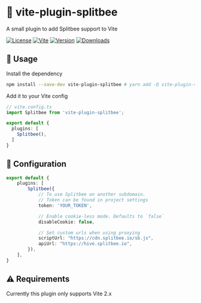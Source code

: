 # 🐝 vite-plugin-splitbee

A small plugin to add Splitbee support to Vite

[![License](https://img.shields.io/badge/-MIT-f56565.svg?longCache=true&style=for-the-badge)](https://github.com/NuroDev/vite-plugin-splitbee/blob/main/LICENSE)
[![Vite](https://img.shields.io/badge/-vite%202.x-3eaf7c.svg?longCache=true&style=for-the-badge)](https://vitejs.dev)
[![Version](https://img.shields.io/npm/v/vite-plugin-splitbee?label=%20&style=for-the-badge)](https://www.npmjs.com/package/vite-plugin-splitbee)
[![Downloads](https://img.shields.io/npm/dm/vite-plugin-splitbee?label=%20&logo=Docusign&logoColor=white&style=for-the-badge)](https://www.npmjs.com/package/vite-plugin-splitbee)

## 🦄 Usage

Install the dependency
```bash
npm install --save-dev vite-plugin-splitbee # yarn add -D vite-plugin-splitbee
```

Add it to your Vite config
```typescript
// vite.config.ts
import Splitbee from 'vite-plugin-splitbee';

export default {
  plugins: [
    Splitbee(),
  ]
}
```

## 🔧 Configuration

```typescript
export default {
    plugins: [
        Splitbee({
            // To use Splitbee on another subdomain.
            // Token can be found in project settings
            token: 'YOUR_TOKEN', 

            // Enable cookie-less mode. Defaults to `false`
            disableCookie: false,

            // Set custom urls when using proxying
            scriptUrl: "https://cdn.splitbee.io/sb.js",
            apiUrl: "https://hive.splitbee.io",
        }),
    ],
}
```

## ⚠️ Requirements

Currently this plugin only supports Vite 2.x
